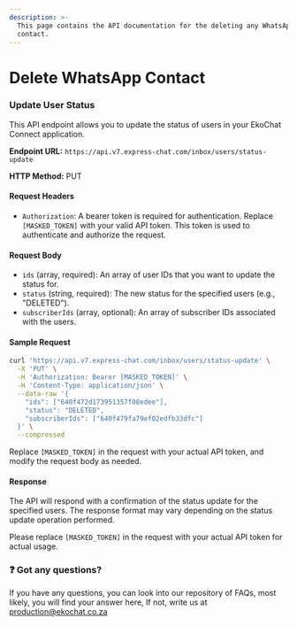 ```yaml
---
description: >-
  This page contains the API documentation for the deleting any WhatsApp
  contact.
---
```


# Delete WhatsApp Contact

### Update User Status

This API endpoint allows you to update the status of users in your EkoChat Connect application.

**Endpoint URL:** `https://api.v7.express-chat.com/inbox/users/status-update`

**HTTP Method:** PUT

#### Request Headers

* `Authorization`: A bearer token is required for authentication. Replace `[MASKED_TOKEN]` with your valid API token. This token is used to authenticate and authorize the request.

#### Request Body

* `ids` (array, required): An array of user IDs that you want to update the status for.
* `status` (string, required): The new status for the specified users (e.g., "DELETED").
* `subscriberIds` (array, optional): An array of subscriber IDs associated with the users.

#### Sample Request

```bash
curl 'https://api.v7.express-chat.com/inbox/users/status-update' \
  -X 'PUT' \
  -H 'Authorization: Bearer [MASKED_TOKEN]' \
  -H 'Content-Type: application/json' \
  --data-raw '{
    "ids": ["640f472d173951357f08edee"],
    "status": "DELETED",
    "subscriberIds": ["640f479fa79ef02edfb33dfc"]
  }' \
  --compressed
```

Replace `[MASKED_TOKEN]` in the request with your actual API token, and modify the request body as needed.

#### Response

The API will respond with a confirmation of the status update for the specified users. The response format may vary depending on the status update operation performed.

Please replace `[MASKED_TOKEN]` in the request with your actual API token for actual usage.

### :question: Got any questions?

If you have any questions, you can look into our repository of FAQs, most likely, you will find your answer here, If not, write us at production@ekochat.co.za
